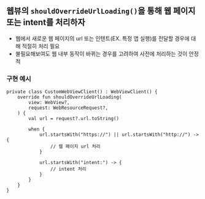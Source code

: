 ## 웹뷰의 `shouldOverrideUrlLoading()`을 통해 웹 페이지 또는 intent를 처리하자
- 웹에서 새로운 웹 페이지의 url 또는 인텐트(EX. 특정 앱 실행)를 전달할 경우에 대해 적절히 처리 필요
- 불필요해보여도 웹 내부 동작이 바뀌는 경우를 고려하여 사전에 처리하는 것이 안정적
### 구현 예시
```
private class CustomWebViewClient() : WebViewClient() {
    override fun shouldOverrideUrlLoading(
        view: WebView?,
        request: WebResourceRequest?,
    ) {
        val url = request?.url.toString()

        when {
            url.startsWith("https://") || url.startsWith("http://") -> {
                // 웹 페이지 url 처리
            }

            url.startsWith("intent:") -> {
                // intent 처리
            }
        }
    }
}
```
